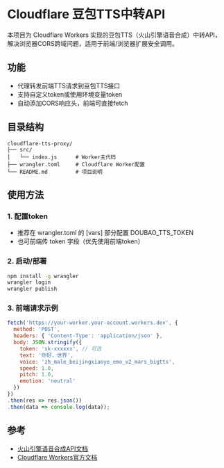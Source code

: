 # Cloudflare 豆包TTS中转API

本项目为 Cloudflare Workers 实现的豆包TTS（火山引擎语音合成）中转API，解决浏览器CORS跨域问题，适用于前端/浏览器扩展安全调用。

## 功能
- 代理转发前端TTS请求到豆包TTS接口
- 支持自定义token或使用环境变量token
- 自动添加CORS响应头，前端可直接fetch

## 目录结构
```
cloudflare-tts-proxy/
├── src/
│   └── index.js      # Worker主代码
├── wrangler.toml     # Cloudflare Worker配置
└── README.md         # 项目说明
```

## 使用方法

### 1. 配置token
- 推荐在 wrangler.toml 的 [vars] 部分配置 DOUBAO_TTS_TOKEN
- 也可前端传 token 字段（优先使用前端token）

### 2. 启动/部署
```bash
npm install -g wrangler
wrangler login
wrangler publish
```

### 3. 前端请求示例
```js
fetch('https://your-worker.your-account.workers.dev', {
  method: 'POST',
  headers: { 'Content-Type': 'application/json' },
  body: JSON.stringify({
    token: 'sk-xxxxxx', // 可选
    text: '你好，世界',
    voice: 'zh_male_beijingxiaoye_emo_v2_mars_bigtts',
    speed: 1.0,
    pitch: 1.0,
    emotion: 'neutral'
  })
})
.then(res => res.json())
.then(data => console.log(data));
```

## 参考
- [火山引擎语音合成API文档](https://www.volcengine.com/docs/6561/1257584)
- [Cloudflare Workers官方文档](https://developers.cloudflare.com/workers/) 